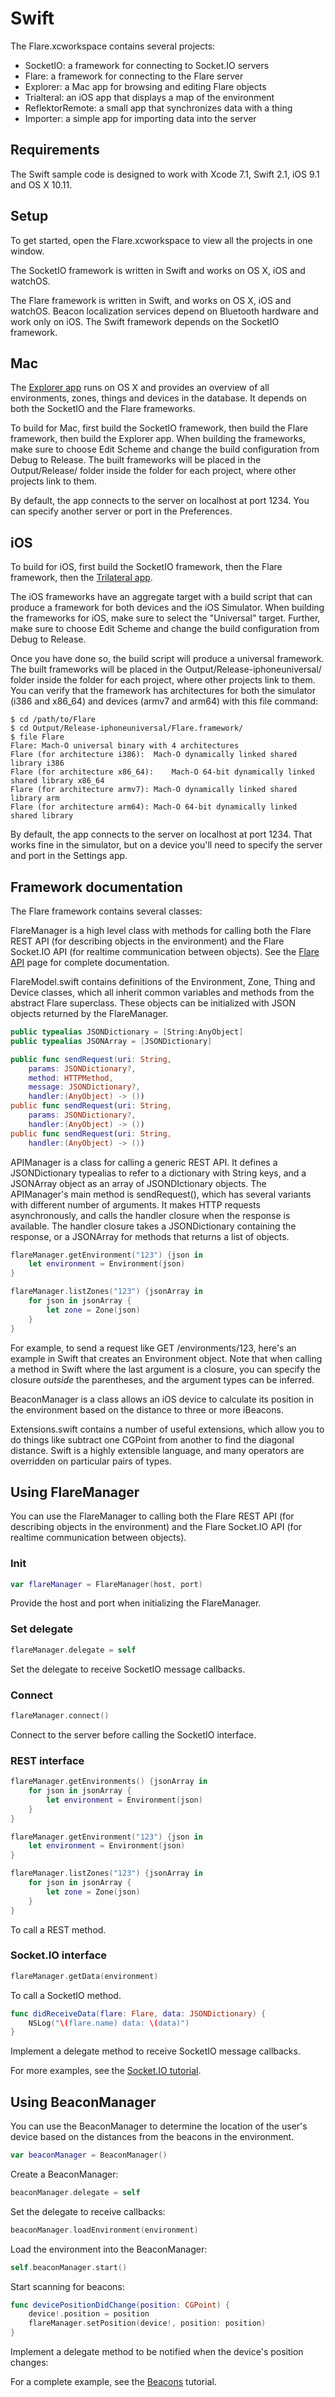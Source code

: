 # Swift

The Flare.xcworkspace contains several projects:

- SocketIO: a framework for connecting to Socket.IO servers
- Flare: a framework for connecting to the Flare server
- Explorer: a Mac app for browsing and editing Flare objects
- Trialteral: an iOS app that displays a map of the environment
- ReflektorRemote: a small app that synchronizes data with a thing
- Importer: a simple app for importing data into the server

## Requirements

The Swift sample code is designed to work with Xcode 7.1, Swift 2.1, iOS 9.1 and OS X 10.11. 

## Setup

To get started, open the Flare.xcworkspace to view all the projects in one window. 

The SocketIO framework is written in Swift and works on OS X, iOS and watchOS. 

The Flare framework is written in Swift, and works on OS X, iOS and watchOS. Beacon localization services depend on Bluetooth hardware and work only on iOS. The Swift framework depends on the SocketIO framework. 

## Mac

The [Explorer app](explorermac.html) runs on OS X and provides an overview of all environments, zones, things and devices in the database. It depends on both the SocketIO and the Flare frameworks. 

To build for Mac, first build the SocketIO framework, then build the Flare framework, then build the Explorer app. When building the frameworks, make sure to choose Edit Scheme and change the build configuration from Debug to Release. The built frameworks will be placed in the Output/Release/ folder inside the folder for each project, where other projects link to them. 

By default, the app connects to the server on localhost at port 1234. You can specify another server or port in the Preferences. 

## iOS

To build for iOS, first build the SocketIO framework, then the Flare framework, then the [Trilateral app](trilateral-ios.md). 

The iOS frameworks have an aggregate target with a build script that can produce a framework for both devices and the iOS Simulator. When building the frameworks for iOS, make sure to select the "Universal" target. Further, make sure to choose Edit Scheme and change the build configuration from Debug to Release. 

Once you have done so, the build script will produce a universal framework. The built frameworks will be placed in the Output/Release-iphoneuniversal/ folder inside the folder for each project, where other projects link to them. You can verify that the framework has architectures for both the simulator (i386 and x86_64) and devices (armv7 and arm64) with this file command:

```all
$ cd /path/to/Flare 
$ cd Output/Release-iphoneuniversal/Flare.framework/
$ file Flare
Flare: Mach-O universal binary with 4 architectures
Flare (for architecture i386):	Mach-O dynamically linked shared library i386
Flare (for architecture x86_64):	Mach-O 64-bit dynamically linked shared library x86_64
Flare (for architecture armv7):	Mach-O dynamically linked shared library arm
Flare (for architecture arm64):	Mach-O 64-bit dynamically linked shared library
```

By default, the app connects to the server on localhost at port 1234. That works fine in the simulator, but on a device you'll need to specify the server and port in the Settings app.

## Framework documentation 

The Flare framework contains several classes:

FlareManager is a high level class with methods for calling both the Flare REST API (for describing objects in the environment) and the Flare Socket.IO API (for realtime communication between objects). See the [Flare API](api.html#swift) page for complete documentation.

FlareModel.swift contains definitions of the Environment, Zone, Thing and Device classes, which all inherit common variables and methods from the abstract Flare superclass. These objects can be initialized with JSON objects returned by the FlareManager. 

```swift
public typealias JSONDictionary = [String:AnyObject]
public typealias JSONArray = [JSONDictionary]

public func sendRequest(uri: String,
    params: JSONDictionary?,
    method: HTTPMethod,
    message: JSONDictionary?,
    handler:(AnyObject) -> ())
public func sendRequest(uri: String, 
	params: JSONDictionary?, 
	handler:(AnyObject) -> ())
public func sendRequest(uri: String, 
	handler:(AnyObject) -> ())
```
APIManager is a class for calling a generic REST API. It defines a JSONDictionary typealias to refer to a dictionary with String keys, and a JSONArray object as an array of JSONDIctionary objects. The APIManager's main method is sendRequest(), which has several variants with different number of arguments. It makes HTTP requests asynchronously, and calls the handler closure when the response is available. The handler closure takes a JSONDictionary containing the response, or a JSONArray for methods that returns a list of objects.

```swift
flareManager.getEnvironment("123") {json in 
	let environment = Environment(json)
}

flareManager.listZones("123") {jsonArray in 
	for json in jsonArray {
		let zone = Zone(json)
	}
}
```
For example, to send a request like GET /environments/123, here's an example in Swift that creates an Environment object. Note that when calling a method in Swift where the last argument is a closure, you can specify the closure _outside_ the parentheses, and the argument types can be inferred. 

BeaconManager is a class allows an iOS device to calculate its position in the environment based on the distance to three or more iBeacons. 

Extensions.swift contains a number of useful extensions, which allow you to do things like subtract one CGPoint from another to find the diagonal distance. Swift is a highly extensible language, and many operators are overridden on particular pairs of types. 

## Using FlareManager

You can use the FlareManager to calling both the Flare REST API (for describing objects in the environment) and the Flare Socket.IO API (for realtime communication between objects). 

### Init
```swift
var flareManager = FlareManager(host, port)
```
Provide the host and port when initializing the FlareManager.
	
### Set delegate
```swift
flareManager.delegate = self
```
Set the delegate to receive SocketIO message callbacks.

### Connect
```swift
flareManager.connect()
```
Connect to the server before calling the SocketIO interface.
	
### REST interface
```swift
flareManager.getEnvironments() {jsonArray in 
	for json in jsonArray {
		let environment = Environment(json)
	}
}

flareManager.getEnvironment("123") {json in 
	let environment = Environment(json)
}

flareManager.listZones("123") {jsonArray in 
	for json in jsonArray {
		let zone = Zone(json)
	}
}
```
To call a REST method.
	
### Socket.IO interface
```swift
flareManager.getData(environment)
```
To call a SocketIO method.
	
```swift
func didReceiveData(flare: Flare, data: JSONDictionary) {
    NSLog("\(flare.name) data: \(data)")
}
```
Implement a delegate method to receive SocketIO message callbacks.
	
For more examples, see the [Socket.IO tutorial](socketio-tutorial.html?swift).

## Using BeaconManager

You can use the BeaconManager to determine the location of the user's device based on the distances from the beacons in the environment.

```swift
var beaconManager = BeaconManager()
```
Create a BeaconManager:
	
```swift
beaconManager.delegate = self
```
Set the delegate to receive callbacks:

```swift
beaconManager.loadEnvironment(environment)
```
Load the environment into the BeaconManager:

```swift
self.beaconManager.start()
```
Start scanning for beacons:

```swift
func devicePositionDidChange(position: CGPoint) {
    device!.position = position
    flareManager.setPosition(device!, position: position)
}
```
Implement a delegate method to be notified when the device's position changes:


For a complete example, see the [Beacons](beacons.html?swift) tutorial.
